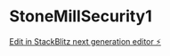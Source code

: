 # StoneMillSecurity1

[Edit in StackBlitz next generation editor ⚡️](https://stackblitz.com/~/github.com/philipmorine/StoneMillSecurity1)